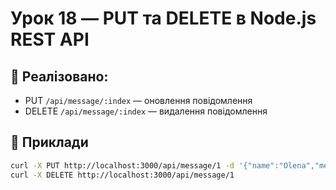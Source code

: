# Урок 18 — PUT та DELETE в Node.js REST API

## 🔧 Реалізовано:

-   PUT `/api/message/:index` — оновлення повідомлення
-   DELETE `/api/message/:index` — видалення повідомлення

## 🧪 Приклади

```bash
curl -X PUT http://localhost:3000/api/message/1 -d '{"name":"Olena","message":"Hi"}'
curl -X DELETE http://localhost:3000/api/message/1
```
